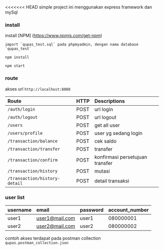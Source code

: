 <<<<<<< HEAD
simple project ini menggunakan express framework dan mySql

### install
install [NPM] (https://www.npmjs.com/get-npm)

```
import `qupas_test.sql` pada phpmyadmin, dengan nama database `qupas_test`

npm install

npm start
```

### route

akses url `http://localhost:8080`

| Route                         | HTTP    | Descriptions                    |
| :---------------------------- | :------ | :------------------------------ |
| `/auth/login`                 | POST    | url login                       |
| `/auth/logout`                | POST    | url logout                      |
| `/users`                      | POST    | get all user                    |
| `/users/profile`              | POST    | user yg sedang login            |
| `/transaction/balance`        | POST    | cek saldo                       |
| `/transaction/transfer`       | POST    | transfer                        |
| `/transaction/confirm`        | POST    | konfirmasi persetujuan transfer |
| `/transaction/history`        | POST    | mutasi                          |
| `/transaction/history-detail` | POST    | detail transaksi                |

### user list
| username  | email           | password | account_number |
| :---------| :-------------- | :------- | :------------- |
| user1     | user1@mail.com  | user1    | 080000001      |
| user2     | user2@mail.com  | user2    | 080000002      |

contoh akses terdapat pada postman collection `qupas.postman_collection.json`